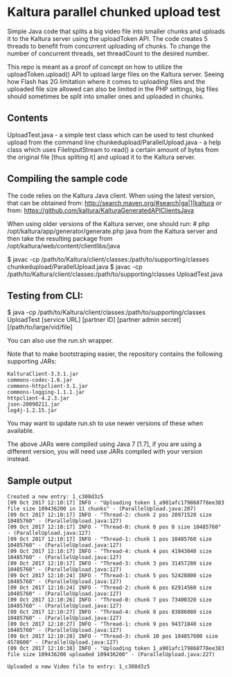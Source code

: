 # Kaltura parallel chunked upload test
Simple Java code that splits a big video file into smaller chunks and uploads it to the Kaltura server using the uploadToken API.
The code creates 5 threads to benefit from concurrent uploading of chunks. To change the number of concurrent threads, set threadCount to the desired number.

This repo is meant as a proof of concept on how to utilize the uploadToken.upload() API to upload large files on the Kaltura server.
Seeing how Flash has 2G limitation where it comes to uploading files and the uploaded file size allowed can also be limited in the PHP settings, big files should sometimes be split into smaller ones and uploaded in chunks.


## Contents
UploadTest.java - a simple test class which can be used to test chunked upload from the command line
chunkedupload/ParallelUpload.java - a help class which uses FileInputStream to read() a certain amount of bytes from the original file [thus spliting it] and upload it to the Kaltura server.


## Compiling the sample code
The code relies on the Kaltura Java client. When using the latest version, that can be obtained from:
http://search.maven.org/#search|ga|1|kaltura
or from:
https://github.com/kaltura/KalturaGeneratedAPIClientsJava

When using older versions of the Kaltura server, one should run:
\# php /opt/kaltura/app/generator/generate.php java
from the Kaltura server and then take the resulting package from /opt/kaltura/web/content/clientlibs/java

$ javac -cp /path/to/Kaltura/client/classes:/path/to/supporting/classes chunkedupload/ParallelUpload.java
$ javac -cp /path/to/Kaltura/client/classes:/path/to/supporting/classes UploadTest.java

## Testing from CLI:
$ java -cp /path/to/Kaltura/client/classes:/path/to/supporting/classes UploadTest [service URL] [partner ID] [partner admin secret] [/path/to/large/vid/file]

You can also use the run.sh wrapper.

Note that to make bootstraping easier, the repository contains the following supporting JARs:
```
KalturaClient-3.3.1.jar
commons-codec-1.6.jar
commons-httpclient-3.1.jar
commons-logging-1.1.1.jar
httpclient-4.2.3.jar
json-20090211.jar
log4j-1.2.15.jar
```
You may want to update run.sh to use newer versions of these when available.

The above JARs were compiled using Java 7 [1.7], if you are using a different version, you will need use JARs compiled with your version instead.



## Sample output
```
Created a new entry: 1_c308d3z5
[09 Oct 2017 12:10:17] INFO - "Uploading token 1_a901afc179868778ee383 file size 109436200 in 11 chunks" - (ParallelUpload.java:207) 
[09 Oct 2017 12:10:17] INFO - "Thread-2: chunk 2 pos 20971520 size 10485760" - (ParallelUpload.java:127) 
[09 Oct 2017 12:10:17] INFO - "Thread-0: chunk 0 pos 0 size 10485760" - (ParallelUpload.java:127) 
[09 Oct 2017 12:10:17] INFO - "Thread-1: chunk 1 pos 10485760 size 10485760" - (ParallelUpload.java:127) 
[09 Oct 2017 12:10:17] INFO - "Thread-4: chunk 4 pos 41943040 size 10485760" - (ParallelUpload.java:127) 
[09 Oct 2017 12:10:17] INFO - "Thread-3: chunk 3 pos 31457280 size 10485760" - (ParallelUpload.java:127) 
[09 Oct 2017 12:10:24] INFO - "Thread-1: chunk 5 pos 52428800 size 10485760" - (ParallelUpload.java:127) 
[09 Oct 2017 12:10:24] INFO - "Thread-2: chunk 6 pos 62914560 size 10485760" - (ParallelUpload.java:127) 
[09 Oct 2017 12:10:26] INFO - "Thread-0: chunk 7 pos 73400320 size 10485760" - (ParallelUpload.java:127) 
[09 Oct 2017 12:10:27] INFO - "Thread-4: chunk 8 pos 83886080 size 10485760" - (ParallelUpload.java:127) 
[09 Oct 2017 12:10:27] INFO - "Thread-1: chunk 9 pos 94371840 size 10485760" - (ParallelUpload.java:127) 
[09 Oct 2017 12:10:28] INFO - "Thread-3: chunk 10 pos 104857600 size 4578600" - (ParallelUpload.java:127) 
[09 Oct 2017 12:10:38] INFO - "Uploading token 1_a901afc179868778ee383 file size 109436200 uploaded 109436200" - (ParallelUpload.java:227) 

Uploaded a new Video file to entry: 1_c308d3z5
```
